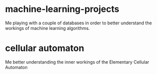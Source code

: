 # machine-learning-projects
Me playing with a couple of databases in order to better understand the workings of machine learning algorithms.
# cellular automaton
Me better understanding the inner workings of the Elementary Cellular Automaton


